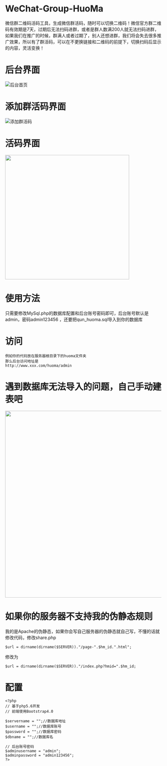 # WeChat-Group-HuoMa
微信群二维码活码工具，生成微信群活码，随时可以切换二维码！微信官方群二维码有效期是7天，过期后无法扫码进群，或者是群人数满200人就无法扫码进群，如果我们在推广的时候，群满人或者过期了，别人还想进群，我们将会失去很多推广效果，所以有了群活码，可以在不更换链接和二维码的前提下，切换扫码后显示的内容，灵活变换！

# 后台界面
![后台首页](https://common-fd.zol-img.com.cn/g1/M05/04/04/ChMljV77EfWINIFHAACFTDv0yZUAAQRFwNyeWMAAIVk111.jpg "后台首页")

# 添加群活码界面
![添加群活码](https://common-fd.zol-img.com.cn/g1/M06/04/04/ChMljl77EwSIdr40AAC7igqlce4AAQRGADKhRUAALui682.jpg "添加群活码")

# 活码界面
<img src="https://common-fd.zol-img.com.cn/g1/M09/04/0A/ChMljV78UCSIRkr-AADvZ7CurlQAAQSdwMlsWkAAO9_814.jpg" width="400"/>

# 使用方法
只需要修改MySql.php的数据库配置和后台账号密码即可，后台账号默认是admin，密码admin123456 ，还要把qun_huoma.sql导入到你的数据库

# 访问
```
例如你的代码放在服务器根目录下的huoma文件夹
那么后台访问地址是
http://www.xxx.com/huoma/admin
```

# 遇到数据库无法导入的问题，自己手动建表吧
<img src="http://pic.iask.cn/fimg/743365032832.jpg" width="600"/>

# 如果你的服务器不支持我的伪静态规则
我的是Apache的伪静态，如果你会写自己服务器的伪静态就自己写，不懂的话就修改代码，修改share.php
```
$url = dirname(dirname($SERVER))."/page-".$hm_id.".html";
```
修改为
```
$url = dirname(dirname($SERVER))."/index.php?hmid=".$hm_id;
```

# 配置
```
<?php
// 基于php5.6开发
// 前端使用Bootstrap4.0

$servername = "";//数据库地址
$username = "";//数据库账号
$password = "";//数据库密码
$dbname = "";//数据库名

// 后台账号密码
$adminusername = "admin";
$adminpassword = "admin123456";
?>
```


